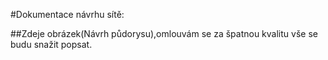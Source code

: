 #Dokumentace návrhu sítě:

##Zdeje obrázek(Návrh půdorysu),omlouvám se za špatnou kvalitu vše se budu snažit popsat.
